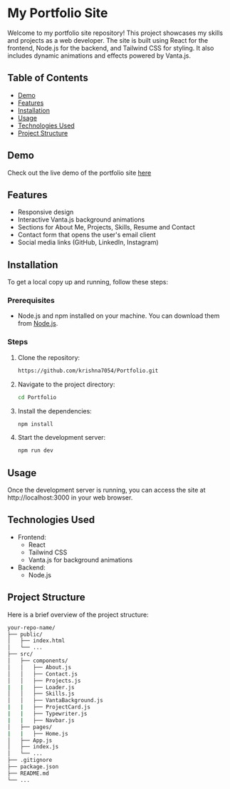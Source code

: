 # My Portfolio Site

Welcome to my portfolio site repository! This project showcases my skills and projects as a web developer. The site is built using React for the frontend, Node.js for the backend, and Tailwind CSS for styling. It also includes dynamic animations and effects powered by Vanta.js.

## Table of Contents
- [Demo](#demo)
- [Features](#features)
- [Installation](#installation)
- [Usage](#usage)
- [Technologies Used](#technologies-used)
- [Project Structure](#project-structure)


## Demo
Check out the live demo of the portfolio site [here](krishna-portfolio-007.netlify.app) 

## Features
- Responsive design
- Interactive Vanta.js background animations
- Sections for About Me, Projects, Skills, Resume and Contact
- Contact form that opens the user's email client
- Social media links (GitHub, LinkedIn, Instagram)

## Installation
To get a local copy up and running, follow these steps:

### Prerequisites
- Node.js and npm installed on your machine. You can download them from [Node.js](https://nodejs.org/).

### Steps
1. Clone the repository:
   ```sh
   https://github.com/krishna7054/Portfolio.git
   ```
2. Navigate to the project directory:
   ```sh
   cd Portfolio
   ```
3. Install the dependencies:
   ```sh
   npm install
   ```
 4. Start the development server:
    ```sh
    npm run dev
    ```

## Usage
Once the development server is running, you can access the site at http://localhost:3000 in your web browser.

## Technologies Used
- Frontend:
    - React
    - Tailwind CSS
    - Vanta.js for background animations
- Backend:
    - Node.js
 
## Project Structure
Here is a brief overview of the project structure:

```sh
your-repo-name/
├── public/
│   ├── index.html
│   └── ...
├── src/
│   ├── components/
│   │   ├── About.js
│   │   ├── Contact.js
│   │   ├── Projects.js
|   |   ├── Loader.js
│   │   ├── Skills.js
│   │   ├── VantaBackground.js
|   |   ├── ProjectCard.js
|   |   ├── Typewriter.js
|   |   ├── Navbar.js
│   ├── pages/
|   |   ├── Home.js  
│   ├── App.js
│   ├── index.js
│   └── ...
├── .gitignore
├── package.json
├── README.md
└── ...

```

